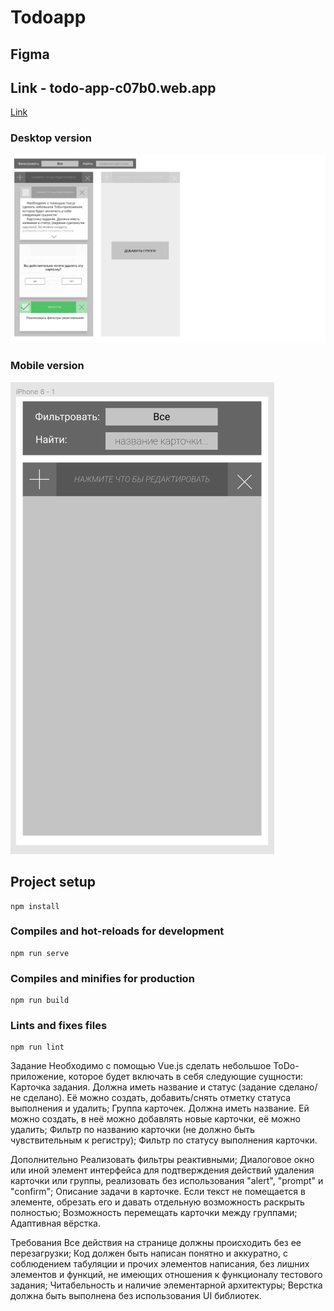 
# Todoapp  
  
## Figma 

## Link - todo-app-c07b0.web.app

[Link](https://www.figma.com/file/uNr6pwcMVEDzbA0n3FnAc9/Untitled?node-id=0:1)
### Desktop version 
 ![Desktop version](desktop_version.png)
### Mobile version
 ![mobile version](mob_version.png)
## Project setup  
```  
npm install  
```  
  
### Compiles and hot-reloads for development  
```  
npm run serve  
```  
  
### Compiles and minifies for production  
```  
npm run build  
```  
  
### Lints and fixes files  
```  
npm run lint  
```  

Задание
Необходимо с помощью Vue.js сделать небольшое ToDo-приложение, которое будет включать в себя следующие сущности:
Карточка задания. Должна иметь название и статус (задание сделано/не сделано). Её можно создать, добавить/снять отметку статуса выполнения и удалить;
Группа карточек. Должна иметь название. Ей можно создать, в неё можно добавлять новые карточки, её можно удалить;
Фильтр по названию карточки (не должно быть чувствительным к регистру);
Фильтр по статусу выполнения карточки.

Дополнительно
Реализовать фильтры реактивными;
Диалоговое окно или иной элемент интерфейса для подтверждения действий удаления карточки или группы, реализовать без использования "alert", "prompt" и "confirm";
Описание задачи в карточке. Если текст не помещается в элементе, обрезать его и давать отдельную возможность раскрыть полностью;
Возможность перемещать карточки между группами;
Адаптивная вёрстка.

Требования
Все действия на странице должны происходить без ее перезагрузки;
Код должен быть написан понятно и аккуратно, с соблюдением табуляции и прочих элементов написания, без лишних элементов и функций, не имеющих отношения к функционалу тестового задания;
Читабельность и наличие элементарной архитектуры;
Верстка должна быть выполнена без использования UI библиотек.



